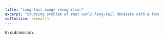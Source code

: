 ```yaml
---
title: "Long-tail image recognition"
excerpt: "Studying problem of real world long-tail datasets with a focus on increasing the accuracy among tail categories."
collection: research
---
```


In submission.


